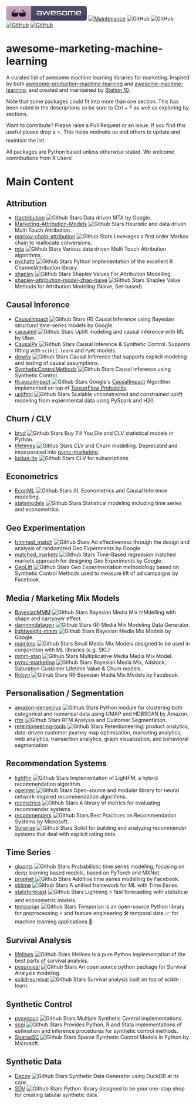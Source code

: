 [![Awesome](images/awesome.svg)](https://github.com/sindresorhus/awesome)
[![Maintenance](https://img.shields.io/badge/Maintained%3F-YES-green.svg)](https://github.com/EthicalML/awesome-production-machine-learning/graphs/commit-activity)
![GitHub](https://img.shields.io/badge/Languages-MULTI-blue.svg)
![GitHub](https://img.shields.io/badge/License-MIT-lightgrey.svg)
[![GitHub](https://img.shields.io/badge/Twitter-1DA1F2?style=for-the-badge&logo=twitter&logoColor=white)](https://twitter.com/station10_uk)
[![GitHub](https://img.shields.io/badge/LinkedIn-0077B5?style=for-the-badge&logo=linkedin&logoColor=white)](https://www.linkedin.com/company/-station10-)

# awesome-marketing-machine-learning

A curated list of awesome machine learning libraries for marketing. Inspired by both
[awesome-production-machine-learning](https://github.com/EthicalML/awesome-production-machine-learning) and
[awesome-machine-learning](https://github.com/josephmisiti/awesome-machine-learning),
and created and maintained by [Station 10](https://station10.co.uk/).

Note that some packages could fit into more than one section. This has been noted in the descriptions so be sure to Ctrl + F as well as exploring by
sections.

Want to contribute? Please raise a Pull Request or an issue. If you find this useful please drop a ⭐️. This helps motivate us and others to update and
maintain the list.

All packages are Python based unless otherwise stated. We welcome contributions from R Users!

# Main Content

## Attribution

* [fractribution](https://github.com/google/fractribution) ![Github Stars](https://img.shields.io/github/stars/google/fractribution.svg?style=social)
 Data driven MTA by Google.
* [Marketing-Attribution-Models](https://github.com/DP6/Marketing-Attribution-Models) ![Github Stars](https://img.shields.io/github/stars/DP6/Marketing-Attribution-Models.svg?style=social)
 Heuristic and data driven Multi Touch Attribution.
* [markov-chain-attribution](https://github.com/jerednel/markov-chain-attribution) ![Github Stars](https://img.shields.io/github/stars/jerednel/markov-chain-attribution.svg?style=social)
 Leverages a first order Markov chain to reallocate conversions.
* [mta](https://github.com/eeghor/mta) ![Github Stars](https://img.shields.io/github/stars/eeghor/mta.svg?style=social)
 Various data driven Multi Touch Attribution algorithms.
* [pychattr](https://github.com/jmwoloso/pychattr) ![Github Stars](https://img.shields.io/github/stars/jmwoloso/pychattr.svg?style=social)
 Python implementation of the excellent R ChannelAttribution library.
* [shapley](https://github.com/hartmann-lars/shapley) ![Github Stars](https://img.shields.io/github/stars/hartmann-lars/shapley.svg?style=social)
 Shapley Values For Attribution Modelling.
* [shapley-attribution-model-zhao-naive](https://github.com/ianchute/shapley-attribution-model-zhao-naive) ![Github Stars](https://img.shields.io/github/stars/ianchute/shapley-attribution-model-zhao-naive.svg?style=social)
 Shapley Value Methods for Attribution Modeling (Naive, Set-based).

## Causal Inference

* [CausalImpact](https://github.com/google/CausalImpact) ![Github Stars](https://img.shields.io/github/stars/google/CausalImpact.svg?style=social)
(R)  Causal Inference using Bayesian structural time-series models by Google.
* [causalml](https://github.com/uber/causalml) ![Github Stars](https://img.shields.io/github/stars/uber/causalml.svg?style=social)
 Uplift modeling and causal inference with ML by Uber.
* [CausalPy](https://github.com/pymc-labs/CausalPy) ![Github Stars](https://img.shields.io/github/stars/pymc-labs/CausalPy.svg?style=social)
 Causal Inference & Synthetic Control. Supports fitting with `scikit-learn` and `PyMC` models.
* [dowhy](https://github.com/py-why/dowhy) ![Github Stars](https://img.shields.io/github/stars/py-why/dowhy.svg?style=social)
 Causal Inference that supports explicit modeling and testing of causal assumptions.
* [SyntheticControlMethods](https://github.com/OscarEngelbrektson/SyntheticControlMethods) ![Github Stars](https://img.shields.io/github/stars/OscarEngelbrektson/SyntheticControlMethods.svg?style=social)
 Causal inference using Synthetic Control.
* [tfcausalimpact](https://github.com/WillianFuks/tfcausalimpact) ![Github Stars](https://img.shields.io/github/stars/WillianFuks/tfcausalimpact.svg?style=social)
 Google's [CausalImpact](https://github.com/google/CausalImpact) Algorithm implemented on top of [TensorFlow Probability](https://github.com/tensorflow/probability).
* [upliftml](https://github.com/bookingcom/upliftml) ![Github Stars](https://img.shields.io/github/stars/bookingcom/upliftml.svg?style=social)
Scalable unconstrained and constrained uplift modeling from experimental data using PySpark and H20.

## Churn / CLV

* [btyd](https://github.com/ColtAllen/btyd) ![Github Stars](https://img.shields.io/github/stars/ColtAllen/btyd.svg?style=social)
 Buy Till You Die and CLV statistical models in Python.
* [lifetimes](https://github.com/CamDavidsonPilon/lifetimes) ![Github Stars](https://img.shields.io/github/stars/CamDavidsonPilon/lifetimes.svg?style=social)
 CLV and Churn modelling. Deprecated and incorporated into [pymc-marketing](https://github.com/pymc-labs/pymc-marketing).
* [lucius-ltv](https://github.com/plexagon/lucius-ltv) ![Github Stars](https://img.shields.io/github/stars/plexagon/lucius-ltv.svg?style=social)
 CLV for subscriptions.

## Econometrics

* [EconML](https://github.com/py-why/EconML) ![Github Stars](https://img.shields.io/github/stars/py-why/EconML.svg?style=social)
 AI, Econometrics and Causal Inference modelling.
* [statsmodels](https://github.com/statsmodels/statsmodels) ![Github Stars](https://img.shields.io/github/stars/statsmodels/statsmodels.svg?style=social)
 Statistical modeling including time series and econometrics.

## Geo Experimentation

* [trimmed_match](https://github.com/google/trimmed_match) ![Github Stars](https://img.shields.io/github/stars/google/trimmed_match.svg?style=social)
 Ad effectiveness through the design and analysis of randomized Geo Experiments by Google.
* [matched_markets](https://github.com/google/matched_markets) ![Github Stars](https://img.shields.io/github/stars/google/matched_markets.svg?style=social)
 Time-Based regression matched markets approach for designing Geo Experiments by Google.
* [GeoLift](https://github.com/facebookincubator/GeoLift) ![Github Stars](https://img.shields.io/github/stars/facebookincubator/GeoLift.svg?style=social)
 Geo Experimentation methodology based on Synthetic Control Methods used to measure lift of ad campaigns by Facebook.

## Media / Marketing Mix Models

* [BayesianMMM](https://github.com/leopoldavezac/BayesianMMM) ![Github Stars](https://img.shields.io/github/stars/leopoldavezac/BayesianMMM.svg?style=social)
 Bayesian Media Mix mMdelling with shape and carryover effect.
* [dammmdatagen](https://github.com/DoktorMike/dammmdatagen) ![Github Stars](https://img.shields.io/github/stars/DoktorMike/dammmdatagen.svg?style=social)
 (R) Media Mix Modeling Data Generator.
* [lightweight-mmm](https://github.com/google/lightweight_mmm) ![Github Stars](https://img.shields.io/github/stars/google/lightweight_mmm.svg?style=social)
 Bayesian Media Mix Models by Google.
* [mamimo](https://github.com/Garve/mamimo) ![Github Stars](https://img.shields.io/github/stars/Garve/mamimo.svg?style=social)
 Small Media Mix Models designed to be used in conjunction with ML libraries (e.g. SKL)
* [mmm-stan](https://github.com/sibylhe/mmm_stan) ![Github Stars](https://img.shields.io/github/stars/sibylhe/mmm_stan.svg?style=social)
 Multiplicative Media Media Mix Model.
* [pymc-marketing](https://github.com/pymc-labs/pymc-marketing) ![Github Stars](https://img.shields.io/github/stars/pymc-labs/pymc-marketing.svg?style=social)
 Bayesian Media Mix, Adstock, Saturation Customer Lifetime Value & Churn models.
* [Robyn](https://github.com/facebookexperimental/Robyn) ![Github Stars](https://img.shields.io/github/stars/facebookexperimental/Robyn.svg?style=social)
 (R) Bayesian Media Mix Models by Facebook.

## Personalisation / Segmentation

* [amazon-denseclus](https://github.com/awslabs/amazon-denseclus) ![Github Stars](https://img.shields.io/github/stars/awslabs/amazon-denseclus.svg?style=social)
Python module for clustering both categorical and numerical data using UMAP and HDBSCAN by Amazon.
* [rfm](https://github.com/sonwanesuresh95/rfm) ![Github Stars](https://img.shields.io/github/stars/sonwanesuresh95/rfm.svg?style=social)
 RFM Analysis and Customer Segmentation.
* [retentioneering-tools](https://github.com/retentioneering/retentioneering-tools) ![Github Stars](https://img.shields.io/github/stars/retentioneering/retentioneering-tools.svg?style=social)
 Retentioneering: product analytics, data-driven customer journey map optimization, marketing analytics, web analytics, transaction analytics, graph visualization, and behavioral segmentation

## Recommendation Systems

* [lightfm](https://github.com/lyst/lightfm) ![Github Stars](https://img.shields.io/github/stars/lyst/lightfm.svg?style=social)
 Implementation of LightFM, a hybrid recommendation algorithm.
* [openrec](https://github.com/ylongqi/openrec) ![Github Stars](https://img.shields.io/github/stars/ylongqi/openrec.svg?style=social) 
 Open-source and modular library for neural network-inspired recommendation algorithms.
* [recmetrics](https://github.com/statisticianinstilettos/recmetrics) ![Github Stars](https://img.shields.io/github/stars/statisticianinstilettos/recmetrics.svg?style=social)
 A library of metrics for evaluating recommender systems
* [recommenders](https://github.com/microsoft/recommenders) ![Github Stars](https://img.shields.io/github/stars/microsoft/recommenders.svg?style=social) 
 Best Practices on Recommendation Systems by Microsoft.
* [Surprise](https://github.com/NicolasHug/Surprise) ![Github Stars](https://img.shields.io/github/stars/NicolasHug/Surprise.svg?style=social)
 Scikit for building and analyzing recommender systems that deal with explicit rating data.

## Time Series

* [gluonts](https://github.com/awslabs/gluonts) ![Github Stars](https://img.shields.io/github/stars/awslabs/gluonts.svg?style=social)
Probabilistic time series modeling, focusing on deep learning based models, based on PyTorch and MXNet.
* [prophet](https://github.com/facebook/prophet) ![Github Stars](https://img.shields.io/github/stars/facebook/prophet.svg?style=social)
Additive time series modelling by Facebook.
* [sktime](https://github.com/sktime/sktime) ![Github Stars](https://img.shields.io/github/stars/sktime/sktime.svg?style=social)
A unified framework for ML with Time Eeries.
* [statsforecast](https://github.com/Nixtla/statsforecast) ![Github Stars](https://img.shields.io/github/stars/Nixtla/statsforecast.svg?style=social)
 Lightning ⚡️ fast forecasting with statistical and econometric models.
* [temporian](https://github.com/google/temporian) ![Github Stars](https://img.shields.io/github/stars/google/temporian.svg?style=social)
 Temporian is an open-source Python library for preprocessing ⚡ and feature engineering 🛠 temporal data 📈 for machine learning applications 🤖.

## Survival Analysis

* [lifelines](https://github.com/CamDavidsonPilon/lifelines) ![Github Stars](https://img.shields.io/github/stars/CamDavidsonPilon/lifelines.svg?style=social)
 lifelines is a pure Python implementation of the best parts of survival analysis.
* [pysurvival](https://github.com/square/pysurvival) ![Github Stars](https://img.shields.io/github/stars/square/pysurvival.svg?style=social)
 An open source python package for Survival Analysis modeling.
* [scikit-survival](https://github.com/sebp/scikit-survival) ![Github Stars](https://img.shields.io/github/stars/sebp/scikit-survival.svg?style=social)
 Survival analysis built on top of scikit-learn.

## Synthetic Control

* [pysyncon](https://github.com/sdfordham/pysyncon) ![Github Stars](https://img.shields.io/github/stars/sdfordham/pysyncon.svg?style=social)
 Multiple Synthetic Control implementations.
* [scpi](https://github.com/nppackages/scpi) ![Github Stars](https://img.shields.io/github/stars/nppackages/scpi.svg?style=social)
 Provides Python, R and Stata implementations of estimation and inference procedures for synthetic control methods.
* [SparseSC](https://github.com/microsoft/SparseSC) ![Github Stars](https://img.shields.io/github/stars/microsoft/SparseSC.svg?style=social)
 Sparse Synthetic Control Models in Python by Microsoft.

## Synthetic Data

* [Decoy](https://github.com/EqualExperts/decoy) ![Github Stars](https://img.shields.io/github/stars/EqualExperts/decoy.svg?style=social)
Synthetic Data Generator using DuckDB at its core.
* [SDV](https://github.com/sdv-dev/SDV) ![Github Stars](https://img.shields.io/github/stars/sdv-dev/SDV.svg?style=social)
Python library designed to be your one-stop shop for creating tabular synthetic data.
